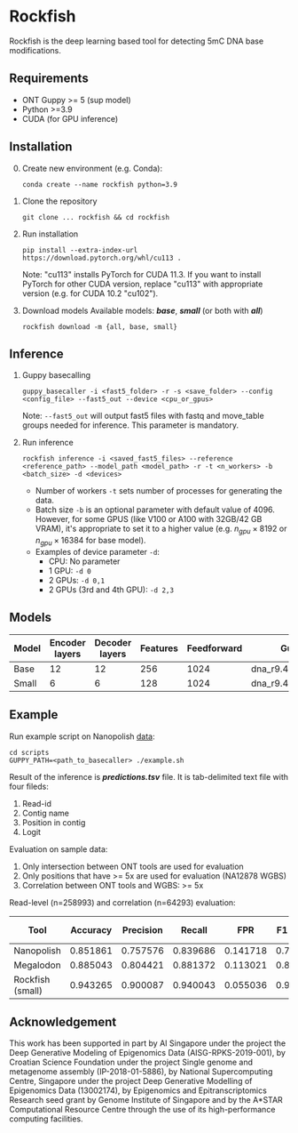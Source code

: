 # Rockfish

Rockfish is the deep learning based tool for detecting 5mC DNA base modifications.

## Requirements

* ONT Guppy >= 5 (sup model)
* Python >=3.9
* CUDA (for GPU inference)

## Installation

0. Create new environment (e.g. Conda):
   ```shell
   conda create --name rockfish python=3.9
   ```

1. Clone the repository
   ```shell
   git clone ... rockfish && cd rockfish
   ```

2. Run installation
   ```shell
   pip install --extra-index-url https://download.pytorch.org/whl/cu113 .
   ```
   Note: "cu113" installs PyTorch for CUDA 11.3. If you want to install PyTorch for other CUDA version, replace "cu113" with appropriate version (e.g. for CUDA 10.2 "cu102").

3. Download models
   Available models: ***base***, ***small*** (or both with ***all***)
   ```shell
   rockfish download -m {all, base, small}
   ```


## Inference

1. Guppy basecalling
   ```shell
   guppy_basecaller -i <fast5_folder> -r -s <save_folder> --config <config_file> --fast5_out --device <cpu_or_gpus>
   ```
   Note: ```--fast5_out``` will output fast5 files with fastq and move_table groups needed for inference. This parameter is mandatory.

2. Run inference
   ```shell
   rockfish inference -i <saved_fast5_files> --reference <reference_path> --model_path <model_path> -r -t <n_workers> -b <batch_size> -d <devices>
   ```
   * Number of workers ```-t``` sets number of processes for generating the data.
   * Batch size ```-b``` is an optional parameter with default value of $4096$. However, for some GPUS (like V100 or A100 with 32GB/42 GB VRAM), it's appropriate to set it to a higher value (e.g. $n_{gpu} \times 8192$ or $n_{gpu} \times 16384$ for base model).
   * Examples of device parameter ```-d```:
     * CPU: No parameter
     * 1 GPU: ```-d 0```
     * 2 GPUs: ```-d 0,1```
     * 2 GPUs (3rd and 4th GPU): ```-d 2,3```

## Models
| Model | Encoder layers | Decoder layers | Features | Feedforward | Guppy config              |
|-------|----------------|----------------|----------|-------------|---------------------------|
| Base  | 12             | 12             | 256      | 1024        | dna_r9.4.1_450bps_sup.cfg |
| Small | 6              | 6              | 128      | 1024        | dna_r9.4.1_450bps_sup.cfg |

## Example
Run example script on Nanopolish [data](https://nanopolish.readthedocs.io/en/latest/quickstart_call_methylation.html):
```shell
cd scripts
GUPPY_PATH=<path_to_basecaller> ./example.sh
```

Result of the inference is ***predictions.tsv*** file. It is tab-delimited text file with four fileds:
  1. Read-id
  2. Contig name
  3. Position in contig
  4. Logit 

Evaluation on sample data:
1. Only intersection between ONT tools are used for evaluation
2. Only positions that have >= 5x are used for evaluation (NA12878 WGBS)
3. Correlation between ONT tools and WGBS: >= 5x

Read-level (n=258993) and correlation (n=64293) evaluation:

| Tool              | Accuracy | Precision | Recall   | FPR      | F1-score | Pearson's r |
|-------------------|----------|-----------|----------|----------|----------|-------------|
| Nanopolish        | 0.851861 |  0.757576 | 0.839686 | 0.141718 | 0.796521 | 0.819401    |
| Megalodon         | 0.885043 |  0.804421 | 0.881372 | 0.113021 |   0.8411 | 0.870277    |
| Rockfish  (small) | 0.943265 |  0.900087 | 0.940043 | 0.055036 | 0.919631 | 0.893       |

## Acknowledgement

This work has been supported in part by AI Singapore under the project the Deep Generative Modeling of Epigenomics Data (AISG-RPKS-2019-001), by Croatian Science Foundation under the project Single genome and metagenome assembly (IP-2018-01-5886), by National Supercomputing Centre, Singapore under the project Deep Generative Modelling of Epigenomics Data (13002174), by Epigenomics and Epitranscriptomics Research seed grant by Genome Institute of Singapore and by the A*STAR Computational Resource Centre through the use of its high-performance computing facilities.